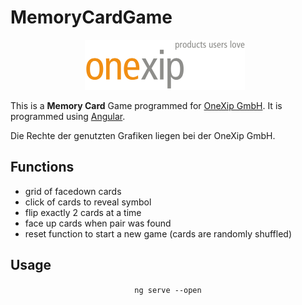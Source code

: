 # MemoryCardGame

<p align="center">
    <img src="memory-card-game/src/assets/onexip.png" alt="OneXip GmbH" style="align: center; margin-right: 10px; height: 80px;" />
</p>

This is a **Memory Card** Game programmed for [OneXip GmbH](https://www.onexip.com/). It is programmed using [Angular](https://angular.io/).

Die Rechte der genutzten Grafiken liegen bei der OneXip GmbH.


## Functions

- grid of facedown cards
- click of cards to reveal symbol
- flip exactly 2 cards at a time
- face up cards when pair was found
- reset function to start a new game (cards are randomly shuffled)

## Usage

<p align="center">
    <code>ng serve --open</code>
</p>